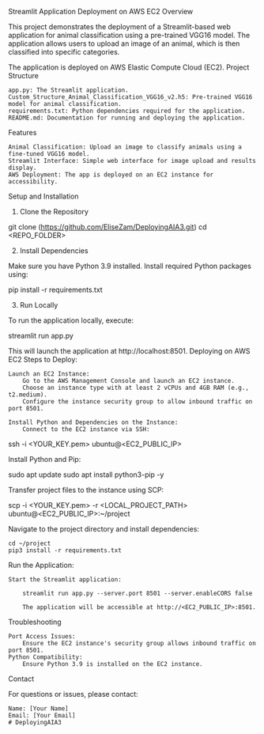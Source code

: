 Streamlit Application Deployment on AWS EC2
Overview

This project demonstrates the deployment of a Streamlit-based web application for animal classification using a pre-trained VGG16 model. The application allows users to upload an image of an animal, which is then classified into specific categories.

The application is deployed on AWS Elastic Compute Cloud (EC2).
Project Structure

    app.py: The Streamlit application.
    Custom_Structure_Animal_Classification_VGG16_v2.h5: Pre-trained VGG16 model for animal classification.
    requirements.txt: Python dependencies required for the application.
    README.md: Documentation for running and deploying the application.

Features

    Animal Classification: Upload an image to classify animals using a fine-tuned VGG16 model.
    Streamlit Interface: Simple web interface for image upload and results display.
    AWS Deployment: The app is deployed on an EC2 instance for accessibility.

Setup and Installation
1. Clone the Repository

git clone (https://github.com/EliseZam/DeployingAIA3.git)
cd <REPO_FOLDER>

2. Install Dependencies

Make sure you have Python 3.9 installed. Install required Python packages using:

pip install -r requirements.txt

3. Run Locally

To run the application locally, execute:

streamlit run app.py

This will launch the application at http://localhost:8501.
Deploying on AWS EC2
Steps to Deploy:

    Launch an EC2 Instance:
        Go to the AWS Management Console and launch an EC2 instance.
        Choose an instance type with at least 2 vCPUs and 4GB RAM (e.g., t2.medium).
        Configure the instance security group to allow inbound traffic on port 8501.

    Install Python and Dependencies on the Instance:
        Connect to the EC2 instance via SSH:

ssh -i <YOUR_KEY.pem> ubuntu@<EC2_PUBLIC_IP>

Install Python and Pip:

sudo apt update
sudo apt install python3-pip -y

Transfer project files to the instance using SCP:

scp -i <YOUR_KEY.pem> -r <LOCAL_PROJECT_PATH> ubuntu@<EC2_PUBLIC_IP>:~/project

Navigate to the project directory and install dependencies:

    cd ~/project
    pip3 install -r requirements.txt

Run the Application:

    Start the Streamlit application:

        streamlit run app.py --server.port 8501 --server.enableCORS false

        The application will be accessible at http://<EC2_PUBLIC_IP>:8501.

Troubleshooting

    Port Access Issues:
        Ensure the EC2 instance's security group allows inbound traffic on port 8501.
    Python Compatibility:
        Ensure Python 3.9 is installed on the EC2 instance.

Contact

For questions or issues, please contact:

    Name: [Your Name]
    Email: [Your Email]
    # DeployingAIA3
